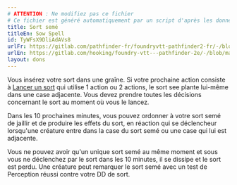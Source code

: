 ```yaml
---
# ATTENTION : Ne modifiez pas ce fichier
# Ce fichier est généré automatiquement par un script d'après les données du module Foundry VTT officiel et de sa traduction
title: Sort semé
titleEn: Sow Spell
id: TyWFsX9DliAdAVs8
urlFr: https://gitlab.com/pathfinder-fr/foundryvtt-pathfinder2-fr/-/blob/master/data/feats/TyWFsX9DliAdAVs8.htm
urlEn: https://gitlab.com/hooking/foundry-vtt---pathfinder-2e/-/blob/master/packs/data/feats.db/sow-spell.json
layout: dons
---
```

Vous insérez votre sort dans une graîne. Si votre prochaine action consiste à  [Lancer un sort](../actions/lancer-un-sort.html) qui utilise 1 action ou 2 actions, le sort see plante lui-même dans une case adjacente. Vous devez prendre toutes les décisions concernant le sort au moment où vous le lancez.

Dans les 10 prochaines minutes, vous pouvez ordonner à votre sort semé de jaillir et de produire les effets du sort, en réaction qui se déclencheur lorsqu'une créature entre dans la case du sort semé ou une case qui lui est adjacente.

Vous ne pouvez avoir qu'un unique sort semé au même moment et sous vous ne déclenchez par le sort dans les 10 minutes, il se dissipe et le sort est perdu. Une créature peut remarquer le sort semé avec un test de Perception réussi contre votre DD de sort.

